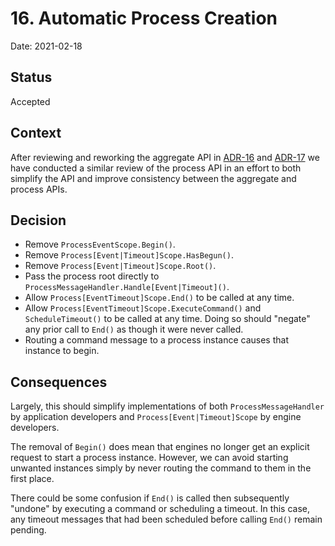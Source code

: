 # 16. Automatic Process Creation

Date: 2021-02-18

## Status

Accepted

## Context

After reviewing and reworking the aggregate API in
[ADR-16](0016-automatic-aggregate-creation.md) and
[ADR-17](0017-recreate-aggregate-after-destruction.md) we have conducted a
similar review of the process API in an effort to both simplify the API and
improve consistency between the aggregate and process APIs.

## Decision

- Remove `ProcessEventScope.Begin()`.
- Remove `Process[Event|Timeout]Scope.HasBegun()`.
- Remove `Process[Event|Timeout]Scope.Root()`.
- Pass the process root directly to `ProcessMessageHandler.Handle[Event|Timeout]()`.
- Allow `Process[EventTimeout]Scope.End()` to be called at any time.
- Allow `Process[EventTimeout]Scope.ExecuteCommand()` and `ScheduleTimeout()` to
  be called at any time. Doing so should "negate" any prior call to `End()` as
  though it were never called.
- Routing a command message to a process instance causes that instance to begin.

## Consequences

Largely, this should simplify implementations of both `ProcessMessageHandler` by
application developers and `Process[Event|Timeout]Scope` by engine developers.

The removal of `Begin()` does mean that engines no longer get an explicit
request to start a process instance. However, we can avoid starting unwanted
instances simply by never routing the command to them in the first place.

There could be some confusion if `End()` is called then subsequently "undone" by
executing a command or scheduling a timeout. In this case, any timeout messages
that had been scheduled before calling `End()` remain pending.
